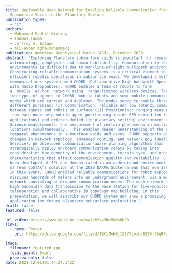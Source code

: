 ```yaml
---
title: Deployable Mesh Network for Enabling Reliable Communication from within
  Subsurface Voids to the Planetary Surface
publication_types:
  - "1"
authors:
  - Muhammad Fadhil Ginting
  - Thomas Touma
  - Jeffrey A. Edlund
  - Ali-akbar Agha-mohammadi
publication: American Geophysical Union (AGU), December 2020
abstract: "Exploring Planetary subsurface voids is important for research in
  astrobiology, geophysics and human habitability. Communication in these
  environments is difficult due to non-line-of-sight multipath environments.
  Constructing reliable communication systems is a critical element in enabling
  efficient robotic operations in subsurface voids. We developed a multi-robot
  communications system named CHORD (Collaborative High-bandwidth Operations
  with Radio Droppables). CHORD enables a team of robots to form
  a  mobile  ad-hoc  network using  range-limited wireless devices. There are
  two types of agents in CHORD, mobile robots and semi-mobile communication
  nodes which are carried and deployed. The nodes serve to enable three
  different purposes: (i) Communication: reliable and low latency communication
  between agents and robots on surface (ii) Positioning: ranging measurements
  from each node help mobile agent positioning inside GPS-denied (on terrestrial
  applications) and orbiter-denied (in planetary setting) environment (iii)
  Science measurements: the measurement of certain phenomenon in multiple
  locations simultaneously.  This enables deeper understanding of the spatial
  temporal phenomenons in subsurface voids and caves. CHORD supports dynamic
  changes in network topology, advanced routing, and network QoS (Quality of
  Service). We developed communication-aware planning algorithms that
  strategically deploy on-board communication relays by taking into
  consideration the geometry of the environment, terrain type, and other
  characteristics that affect communication quality and reliability. CHORD has
  been developed at JPL and demonstrated in an underground environment as part
  of Team CoSTAR’s solution at the 2020 DARPA Subterranean that won 1st place.
  In this event, CHORD enabled reliable communications for robot exploration
  missions hundreds of meters into an underground environment, via a mesh
  network consisting of dropped communication nodes. The mesh network enabled
  high bandwidth data transmission to the base station for live-monitoring,
  teleoperation and collaborative 3D topology map building. In this
  presentation, we will describe our CHORD system and show a promising
  application for future planetary subsurface exploration."
draft: false
featured: false

url_video: https://www.youtube.com/watch?v=9BzMKMaUH20
links:
  - name: Poster
    url: https://drive.google.com/file/d/19KiMvK0j1XSV7Lvxb-8SSYr5SqR4WoTS/view?usp=sharing

image:
  filename: featured.jpg
  focal_point: Smart
  preview_only: false
date: 2021-12-01T01:44:27.342Z
---
```

